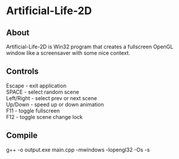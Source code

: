 # Artificial-Life-2D
## About
Artificial-Life-2D is Win32 program that creates a fullscreen OpenGL window like a screensaver with some nice context.

## Controls
Escape - exit application\
SPACE - select random scene\
Left/Right - select prev or next scene\
Up/Down - speed up or down animation\
F11 - toggle fullscreen\
F12 - toggle scene change lock

## Compile
g++ -o output.exe main.cpp -mwindows -lopengl32 -Os -s
